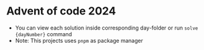 # Advent of code 2024

- You can view each solution inside corresponding day-folder or run `solve {dayNumber}` command 
- Note: This projects uses `pnpm` as package manager